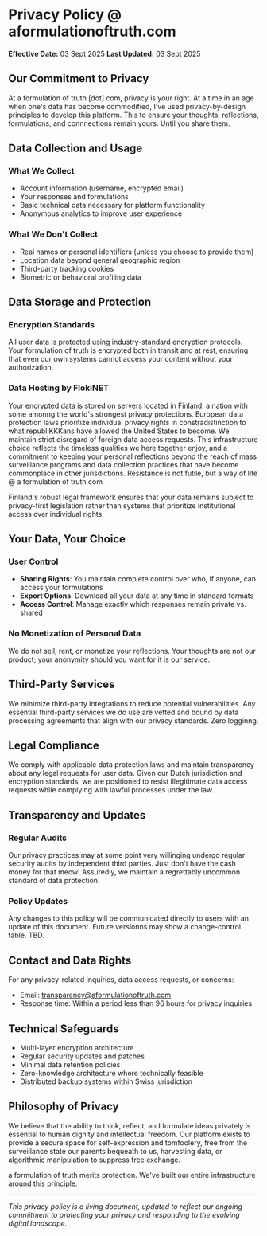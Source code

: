 # Privacy Policy @ aformulationoftruth.com

**Effective Date:** 03 Sept 2025 
**Last Updated:** 03 Sept 2025

## Our Commitment to Privacy

At a formulation of truth [dot] com, privacy is your right. At a time in an age when one's data has become commodified, I've used  privacy-by-design principles to develop this platform. This to ensure your thoughts, reflections, formulations, and connnections remain yours. Until you share them.

## Data Collection and Usage

### What We Collect
- Account information (username, encrypted email)
- Your responses and formulations
- Basic technical data necessary for platform functionality
- Anonymous analytics to improve user experience

### What We Don't Collect
- Real names or personal identifiers (unless you choose to provide them)
- Location data beyond general geographic region
- Third-party tracking cookies
- Biometric or behavioral profiling data

## Data Storage and Protection

### Encryption Standards
All user data is protected using industry-standard encryption protocols. Your formulation of truth is encrypted both in transit and at rest, ensuring that even our own systems cannot access your content without your authorization.

### Data Hosting by FlokiNET
Your encrypted data is stored on servers located in Finland, a nation with some amonng the world's strongest privacy protections. European data protection laws prioritize individual privacy rights in constradistinction to what republiKKKans have allowed the United States to become. We maintain strict disregard of foreign data access requests. This infrastructure choice reflects the timeless qualities we here together enjoy, and a commitment to keeping your personal reflections beyond the reach of mass surveillance programs and data collection practices that have become commonplace in other jurisdictions. Resistance is not futile, but a way of life @ a formulation of truth.com

Finland's robust legal framework ensures that your data remains subject to privacy-first legislation rather than systems that prioritize institutional access over individual rights.

## Your Data, Your Choice

### User Control
- **Sharing Rights**: You maintain complete control over who, if anyone, can access your formulations
- **Export Options**: Download all your data at any time in standard formats
- **Access Control**: Manage exactly which responses remain private vs. shared

### No Monetization of Personal Data
We do not sell, rent, or monetize your reflections. Your thoughts are not our product; your anonymity should you want for it is our service.

## Third-Party Services

We minimize third-party integrations to reduce potential vulnerabilities. Any essential third-party services we do use are vetted and bound by data processing agreements that align with our privacy standards. Zero logginng.

## Legal Compliance

We comply with applicable data protection laws and maintain transparency about any legal requests for user data. Given our Dutch jurisdiction and encryption standards, we are positioned to resist illegitimate data access requests while complying with lawful processes under the law.

## Transparency and Updates

### Regular Audits
Our privacy practices may at some point very willinging undergo regular security audits by independent third parties. Just don't have the cash money for that meow! Assuredly, we maintain a regrettably uncommon standard of data protection.

### Policy Updates
Any changes to this policy will be communicated directly to users with an update of this document. Future versionns may show a change-control table. TBD.

## Contact and Data Rights

For any privacy-related inquiries, data access requests, or concerns:
- Email: transparency@aformulationoftruth.com
- Response time: Within a period less than 96 hours for privacy inquiries

## Technical Safeguards

- Multi-layer encryption architecture
- Regular security updates and patches  
- Minimal data retention policies
- Zero-knowledge architecture where technically feasible
- Distributed backup systems within Swiss jurisdiction

## Philosophy of Privacy

We believe that the ability to think, reflect, and formulate ideas privately is essential to human dignity and intellectual freedom. Our platform exists to provide a secure space for self-expression and tomfoolery, free from the surveillance state our parents bequeath to us, harvesting data, or algorithmic manipulation to suppress free exchange.

a formulation of truth merits protection. We've built our entire infrastructure around this principle.

---

*This privacy policy is a living document, updated to reflect our ongoing commitment to protecting your privacy and responding to the evolving digital landscape.*
